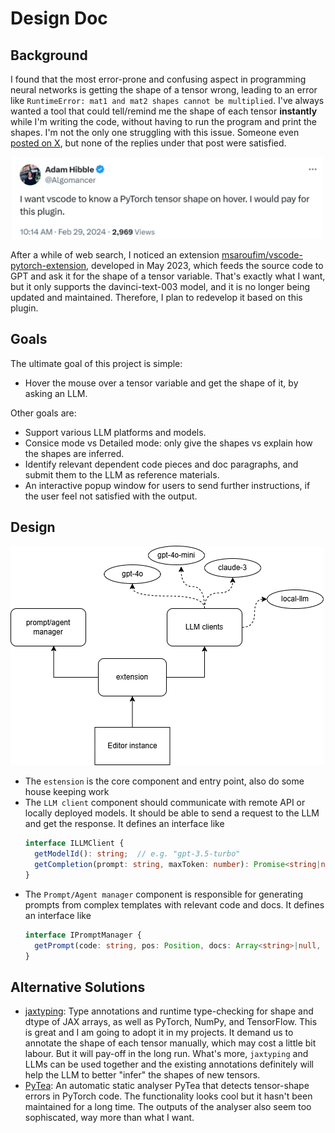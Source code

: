# Design Doc

## Background

I found that the most error-prone and confusing aspect in programming neural networks is getting the shape of a tensor wrong, leading to an error like `RuntimeError: mat1 and mat2 shapes cannot be multiplied`. I've always wanted a tool that could tell/remind me the shape of each tensor **instantly** while I'm writing the code, without having to run the program and print the shapes. I'm not the only one struggling with this issue. Someone even [posted on X](https://twitter.com/Algomancer/status/1763024972623249572), but none of the replies under that post were satisfied.

<img alt="tweet-screen" src="tweet-post.jpg" width=500>

After a while of web search, I noticed an extension [msaroufim/vscode-pytorch-extension](https://github.com/msaroufim/vscode-pytorch-extension), developed in May 2023, which feeds the source code to GPT and ask it for the shape of a tensor variable. That's exactly what I want, but it only supports the davinci-text-003 model, and it is no longer being updated and maintained. Therefore, I plan to redevelop it based on this plugin.

## Goals
The ultimate goal of this project is simple:
- Hover the mouse over a tensor variable and get the shape of it, by asking an LLM.

Other goals are:
- Support various LLM platforms and models.
- Consice mode vs Detailed mode: only give the shapes vs explain how the shapes are inferred.
- Identify relevant dependent code pieces and doc paragraphs, and submit them to the LLM as reference materials.
- An interactive popup window for users to send further instructions, if the user feel not satisfied with the output.


## Design

![design](design.png)

- The `estension` is the core component and entry point, also do some house keeping work
- The `LLM client` component should communicate with remote API or locally deployed models. It should be able to send a request to the LLM and get the response. It defines an interface like
  ```typescript
  interface ILLMClient {
    getModelId(): string;  // e.g. "gpt-3.5-turbo"
    getCompletion(prompt: string, maxToken: number): Promise<string|null>;
  }
  ```
- The `Prompt/Agent manager` component is responsible for generating prompts from complex templates with relevant code and docs. It defines an interface like
  ```typescript
  interface IPromptManager {
    getPrompt(code: string, pos: Position, docs: Array<string>|null, moreCode: Array<string>|null): string;
  }
  ```   


## Alternative Solutions

- [jaxtyping](https://github.com/google/jaxtyping): Type annotations and runtime type-checking for shape and dtype of JAX arrays, as well as PyTorch, NumPy, and TensorFlow. This is great and I am going to adopt it in my projects. It demand us to annotate the shape of each tensor manually, which may cost a little bit labour. But it will pay-off in the long run. What's more, `jaxtyping` and LLMs can be used together and the existing annotations definitely will help the LLM to better "infer" the shapes of new tensors.
- [PyTea](https://github.com/ropas/pytea): An automatic static analyser PyTea that detects tensor-shape errors in PyTorch code. The functionality looks cool but it hasn't been maintained for a long time. The outputs of the analyser also seem too sophiscated, way more than what I want.